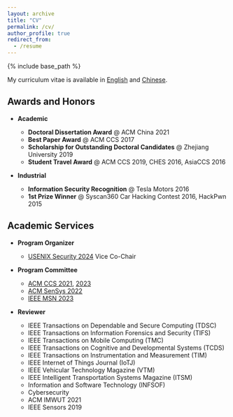 ```yaml
---
layout: archive
title: "CV"
permalink: /cv/
author_profile: true
redirect_from:
  - /resume
---
```


{% include base_path %}

My curriculum vitae is available in [English](/files/cv/CV_ChenYan_2022_en.pdf) and [Chinese](/files/cv/CV_ChenYan_2022_cn.pdf).

## Awards and Honors

- **Academic**
  - **Doctoral Dissertation Award** @ ACM China 2021
  - **Best Paper Award** @ ACM CCS 2017
  - **Scholarship for Outstanding Doctoral Candidates** @ Zhejiang University 2019
  - **Student Travel Award** @ ACM CCS 2019, CHES 2016, AsiaCCS 2016

- **Industrial**
  - **Information Security Recognition** @ Tesla Motors 2016
  - **1st Prize Winner** @ Syscan360 Car Hacking Contest 2016, HackPwn 2015

## Academic Services

- **Program Organizer**
  - [USENIX Security 2024](https://www.usenix.org/conference/usenixsecurity24) Vice Co-Chair

- **Program Committee** 
  - [ACM CCS 2021](https://www.sigsac.org/ccs/CCS2021/), [2023](https://www.sigsac.org/ccs/CCS2023/)
  - [ACM SenSys 2022](http://sensys.acm.org/2022/)
  - [IEEE MSN 2023](https://ieee-msn.org/2023/index.php)

- **Reviewer**
  - IEEE Transactions on Dependable and Secure Computing (TDSC)
  - IEEE Transactions on Information Forensics and Security (TIFS)
  - IEEE Transactions on Mobile Computing (TMC)
  - IEEE Transactions on Cognitive and Developmental Systems (TCDS)
  - IEEE Transactions on Instrumentation and Measurement (TIM)
  - IEEE Internet of Things Journal (IoTJ)
  - IEEE Vehicular Technology Magazine (VTM)
  - IEEE Intelligent Transportation Systems Magazine (ITSM)
  - Information and Software Technology (INFSOF)
  - Cybersecurity
  - ACM IMWUT 2021
  - IEEE Sensors 2019


